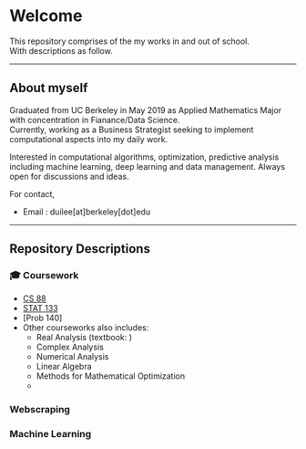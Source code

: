# Welcome

This repository comprises of the my works in and out of school.  
With descriptions as follow.

-----

## About myself

Graduated from UC Berkeley in May 2019 as Applied Mathematics Major with concentration in Fianance/Data Science.  
Currently, working as a Business Strategist seeking to implement computational aspects into my daily work.   
  
Interested in computational algorithms, optimization, predictive analysis including machine learning, deep learning and data management.
Always open for discussions and ideas.

For contact,
- Email : duilee[at]berkeley[dot]edu

-----

## Repository Descriptions

### :mortar_board: Coursework

- [CS 88](./Courseworks/CS88_Computational_Structures)
- [STAT 133](./Courseworks/Stat133_Statistical_Data_Computation)
- [Prob 140]
- Other courseworks also includes:
    + Real Analysis (textbook: )
    + Complex Analysis
    + Numerical Analysis
    + Linear Algebra
    + Methods for Mathematical Optimization
    + 
### Webscraping

### Machine Learning






